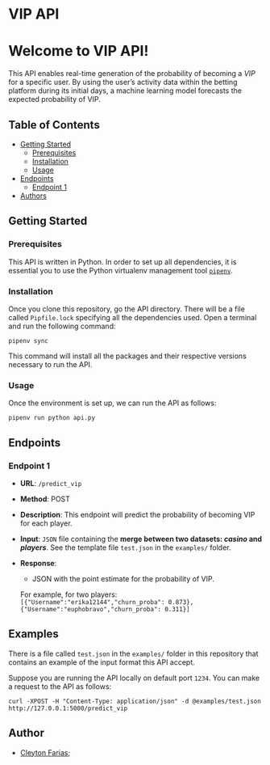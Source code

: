 # VIP API

# Welcome to VIP API!

This API enables real-time generation of the probability of becoming a
*VIP* for a specific user. By using the user’s activity data within the
betting platform during its initial days, a machine learning model
forecasts the expected probability of VIP.

## Table of Contents

- [Getting Started](#getting-started)
  - [Prerequisites](#prerequisites)
  - [Installation](#installation)
  - [Usage](#usage)
- [Endpoints](#endpoints)
  - [Endpoint 1](#endpoint-1)
- [Authors](#authors)

## Getting Started <a name="getting-started"></a>

### Prerequisites <a name="prerequisites"></a>

This API is written in Python. In order to set up all dependencies, it
is essential you to use the Python virtualenv management tool
[`pipenv`](https://pipenv.pypa.io/en/latest/).

### Installation <a name="installation"></a>

Once you clone this repository, go the API directory. There will be a
file called `Pipfile.lock` specifying all the dependencies used. Open a
terminal and run the following command:

    pipenv sync

This command will install all the packages and their respective versions
necessary to run the API.

### Usage <a name="usage"></a>

Once the environment is set up, we can run the API as follows:

    pipenv run python api.py

## Endpoints <a name="endpoints"></a>

### Endpoint 1 <a name="endpoint-1"></a>

- **URL**: `/predict_vip`

- **Method**: POST

- **Description**: This endpoint will predict the probability of
  becoming VIP for each player.

- **Input**: `JSON` file containing the **merge between two datasets:
  *casino* and *players***. See the template file `test.json` in the
  `examples/` folder.

- **Response**:

  - JSON with the point estimate for the probability of VIP.

  For example, for two players:
  `[{"Username":"erika12144","churn_proba": 0.873},{"Username":"euphobravo","churn_proba": 0.311}]`

## Examples <a name="examples"></a>

There is a file called `test.json` in the `examples/` folder in this
repository that contains an example of the input format this API accept.

Suppose you are running the API locally on default port `1234`. You can
make a request to the API as follows:

    curl -XPOST -H "Content-Type: application/json" -d @examples/test.json http://127.0.0.1:5000/predict_vip

## Author <a name="authors"></a>

- [Cleyton Farias](mailto:cleytonfarias@outlook.com "e-mail");
